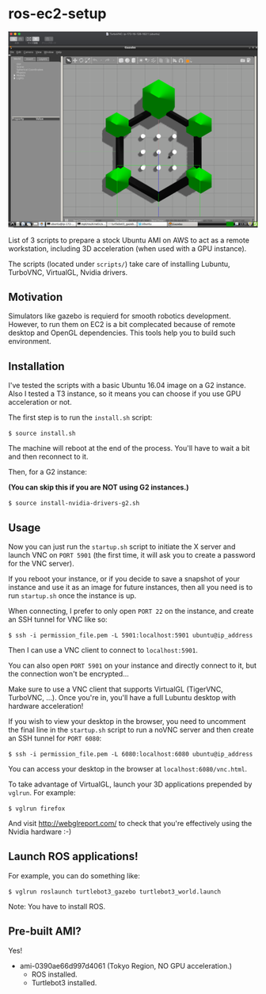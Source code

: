 # ros-ec2-setup
<img src="images/screenshot.png" width="600"/>

List of 3 scripts to prepare a stock Ubuntu AMI on AWS to act as a remote workstation, including 3D
 acceleration (when used with a GPU instance). 

The scripts (located under `scripts/`) take care of installing Lubuntu, TurboVNC, VirtualGL, Nvidia
drivers.

## Motivation

Simulators like gazebo is requierd for smooth robotics development. However, to run them on EC2 is a bit complecated because of remote desktop and OpenGL dependencies. This tools help you to build such environment.

## Installation

I've tested the scripts with a basic Ubuntu 16.04 image on a G2 instance. Also I tested a T3 instance, so it means you can choose if you use GPU acceleration or not.

The first step is to run the `install.sh` script:

`$ source install.sh`

The machine will reboot at the end of the process. You'll have to wait a bit and then reconnect to it.

Then, for a G2 instance:

**(You can skip this if you are NOT using G2 instances.)**

`$ source install-nvidia-drivers-g2.sh`

## Usage

Now you can just run the `startup.sh` script to initiate the X server and launch VNC on `PORT 5901`
(the first time, it will ask you to create a password for the VNC server).

If you reboot your instance, or if you decide to save a snapshot of your instance and use it as an
image for future instances, then all you need is to run `startup.sh` once the instance is up.

When connecting, I prefer to only open `PORT 22` on the instance, and create an SSH tunnel for VNC
like so:

`$ ssh -i permission_file.pem -L 5901:localhost:5901 ubuntu@ip_address`

Then I can use a VNC client to connect to `localhost:5901`.

You can also open `PORT 5901` on your instance and directly connect to it, but the connection won't
be encrypted...

Make sure to use a VNC client that supports VirtualGL (TigerVNC, TurboVNC, ...). Once you're in, you'll
have a full Lubuntu desktop with hardware acceleration!

If you wish to view your desktop in the browser, you need to uncomment the final line in the `startup.sh`
script to run a noVNC server and then create an SSH tunnel for `PORT 6080`:

`$ ssh -i permission_file.pem -L 6080:localhost:6080 ubuntu@ip_address`

You can access your desktop in the browser at `localhost:6080/vnc.html`.

To take advantage of VirtualGL, launch your 3D applications prepended by `vglrun`. For example:

`$ vglrun firefox`

And visit http://webglreport.com/ to check that you're effectively using the Nvidia hardware :-)


## Launch ROS applications!

For example, you can do something like:

`$ vglrun roslaunch turtlebot3_gazebo turtlebot3_world.launch`

Note: You have to install ROS.

## Pre-built AMI?

Yes!

- ami-0390ae66d997d4061 (Tokyo Region, NO GPU acceleration.)
  - ROS installed.
  - Turtlebot3 installed.
